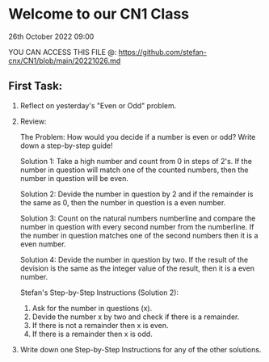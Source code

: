 Welcome to our CN1 Class
========================
26th October 2022 09:00

YOU CAN ACCESS THIS FILE @:
https://github.com/stefan-cnx/CN1/blob/main/20221026.md


First Task:
-----------

1. Reflect on yesterday's "Even or Odd" problem.
2. Review:

    The Problem:
    How would you decide if a number is even or odd?
    Write down a step-by-step guide!

    Solution 1:
    Take a high number and count from 0 in steps of 2's. If the number in question will match one of the counted numbers, then the number in question will be even.

    Solution 2:
    Devide the number in question by 2 and if the remainder is the same as 0, then the number in question is a even number.

    Solution 3:
    Count on the natural numbers numberline and compare the number in question with every second number from the numberline. If the number in question matches one of the second numbers then it is a even number.

    Solution 4:
    Devide the number in question by two. If the result of the devision is the same as the integer value of the result, then it is a even number.

    Stefan's Step-by-Step Instructions (Solution 2):
    1. Ask for the number in questions (x).
    2. Devide the number x by two and check if there is a remainder.
    3. If there is not a remainder then x is even.
    4. If there is a remainder then x is odd.

3. Write down one Step-by-Step Instructions for any of the other solutions.
